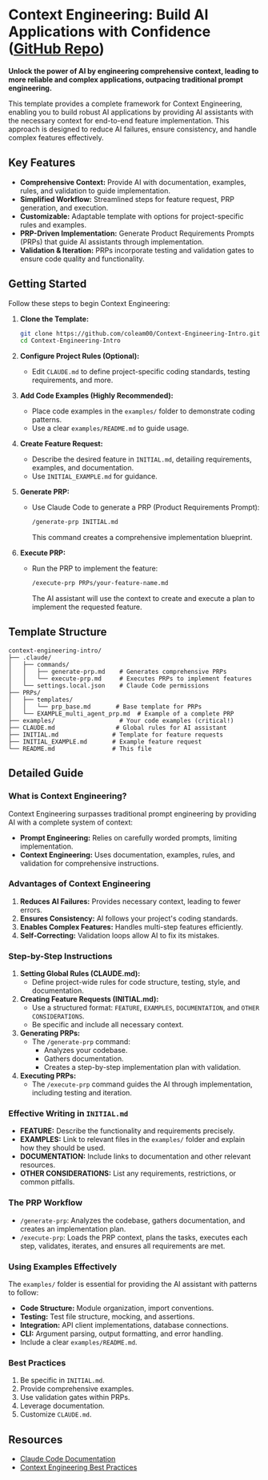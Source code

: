 # Context Engineering: Build AI Applications with Confidence ([GitHub Repo](https://github.com/coleam00/context-engineering-intro))

**Unlock the power of AI by engineering comprehensive context, leading to more reliable and complex applications, outpacing traditional prompt engineering.**

This template provides a complete framework for Context Engineering, enabling you to build robust AI applications by providing AI assistants with the necessary context for end-to-end feature implementation. This approach is designed to reduce AI failures, ensure consistency, and handle complex features effectively.

## Key Features

*   **Comprehensive Context:** Provide AI with documentation, examples, rules, and validation to guide implementation.
*   **Simplified Workflow:** Streamlined steps for feature request, PRP generation, and execution.
*   **Customizable:** Adaptable template with options for project-specific rules and examples.
*   **PRP-Driven Implementation:** Generate Product Requirements Prompts (PRPs) that guide AI assistants through implementation.
*   **Validation & Iteration:** PRPs incorporate testing and validation gates to ensure code quality and functionality.

## Getting Started

Follow these steps to begin Context Engineering:

1.  **Clone the Template:**

    ```bash
    git clone https://github.com/coleam00/Context-Engineering-Intro.git
    cd Context-Engineering-Intro
    ```
2.  **Configure Project Rules (Optional):**
    *   Edit `CLAUDE.md` to define project-specific coding standards, testing requirements, and more.
3.  **Add Code Examples (Highly Recommended):**
    *   Place code examples in the `examples/` folder to demonstrate coding patterns.
    *   Use a clear `examples/README.md` to guide usage.
4.  **Create Feature Request:**
    *   Describe the desired feature in `INITIAL.md`, detailing requirements, examples, and documentation.
    *   Use `INITIAL_EXAMPLE.md` for guidance.
5.  **Generate PRP:**
    *   Use Claude Code to generate a PRP (Product Requirements Prompt):

        ```bash
        /generate-prp INITIAL.md
        ```

        This command creates a comprehensive implementation blueprint.
6.  **Execute PRP:**
    *   Run the PRP to implement the feature:

        ```bash
        /execute-prp PRPs/your-feature-name.md
        ```

        The AI assistant will use the context to create and execute a plan to implement the requested feature.

## Template Structure

```
context-engineering-intro/
├── .claude/
│   ├── commands/
│   │   ├── generate-prp.md    # Generates comprehensive PRPs
│   │   └── execute-prp.md     # Executes PRPs to implement features
│   └── settings.local.json    # Claude Code permissions
├── PRPs/
│   ├── templates/
│   │   └── prp_base.md       # Base template for PRPs
│   └── EXAMPLE_multi_agent_prp.md  # Example of a complete PRP
├── examples/                  # Your code examples (critical!)
├── CLAUDE.md                 # Global rules for AI assistant
├── INITIAL.md               # Template for feature requests
├── INITIAL_EXAMPLE.md       # Example feature request
└── README.md                # This file
```

## Detailed Guide

### What is Context Engineering?

Context Engineering surpasses traditional prompt engineering by providing AI with a complete system of context:

*   **Prompt Engineering:** Relies on carefully worded prompts, limiting implementation.
*   **Context Engineering:** Uses documentation, examples, rules, and validation for comprehensive instructions.

### Advantages of Context Engineering

1.  **Reduces AI Failures:** Provides necessary context, leading to fewer errors.
2.  **Ensures Consistency:** AI follows your project's coding standards.
3.  **Enables Complex Features:** Handles multi-step features efficiently.
4.  **Self-Correcting:** Validation loops allow AI to fix its mistakes.

### Step-by-Step Instructions

1.  **Setting Global Rules (CLAUDE.md):**
    *   Define project-wide rules for code structure, testing, style, and documentation.
2.  **Creating Feature Requests (INITIAL.md):**
    *   Use a structured format: `FEATURE`, `EXAMPLES`, `DOCUMENTATION`, and `OTHER CONSIDERATIONS`.
    *   Be specific and include all necessary context.
3.  **Generating PRPs:**
    *   The `/generate-prp` command:
        *   Analyzes your codebase.
        *   Gathers documentation.
        *   Creates a step-by-step implementation plan with validation.
4.  **Executing PRPs:**
    *   The `/execute-prp` command guides the AI through implementation, including testing and iteration.

### Effective Writing in `INITIAL.md`

*   **FEATURE:** Describe the functionality and requirements precisely.
*   **EXAMPLES:** Link to relevant files in the `examples/` folder and explain how they should be used.
*   **DOCUMENTATION:** Include links to documentation and other relevant resources.
*   **OTHER CONSIDERATIONS:** List any requirements, restrictions, or common pitfalls.

### The PRP Workflow

*   `/generate-prp`: Analyzes the codebase, gathers documentation, and creates an implementation plan.
*   `/execute-prp`: Loads the PRP context, plans the tasks, executes each step, validates, iterates, and ensures all requirements are met.

### Using Examples Effectively

The `examples/` folder is essential for providing the AI assistant with patterns to follow:

*   **Code Structure:** Module organization, import conventions.
*   **Testing:** Test file structure, mocking, and assertions.
*   **Integration:** API client implementations, database connections.
*   **CLI:** Argument parsing, output formatting, and error handling.
*   Include a clear `examples/README.md`.

### Best Practices

1.  Be specific in `INITIAL.md`.
2.  Provide comprehensive examples.
3.  Use validation gates within PRPs.
4.  Leverage documentation.
5.  Customize `CLAUDE.md`.

## Resources

*   [Claude Code Documentation](https://docs.anthropic.com/en/docs/claude-code)
*   [Context Engineering Best Practices](https://www.philschmid.de/context-engineering)